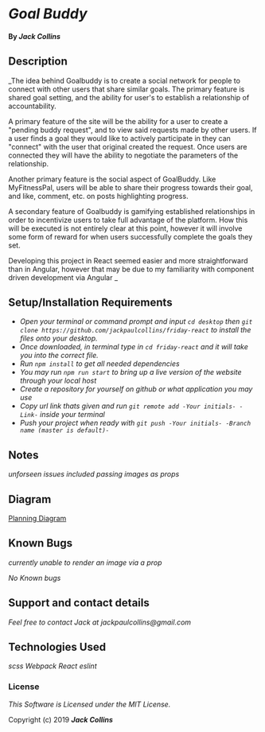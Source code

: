 # _Goal Buddy_

#### By _**Jack Collins**_

## Description

_The idea behind Goalbuddy is to create a social network for people to connect with other users that share similar goals. The primary feature is shared goal setting, and the ability for user's to establish a relationship of accountability.

A primary feature of the site will be the ability for a user to create a "pending buddy request", and to view said requests made by other users. If a user finds a goal they would like to actively participate in they can "connect" with the user that original created the request. Once users are connected they will have the ability to negotiate the parameters of the relationship.

Another primary feature is the social aspect of GoalBuddy. Like MyFitnessPal, users will be able to share their progress towards their goal, and like, comment, etc. on posts highlighting progress.

A secondary feature of Goalbuddy is gamifying established relationships in order to incentivize users to take full advantage of the platform. How this will be executed is not entirely clear at this point, however it will involve some form of reward for when users successfully complete the goals they set.

Developing this project in React seemed easier and more straightforward than in Angular, however that may be due to my familiarity with component driven development via Angular _

## Setup/Installation Requirements

* _Open your terminal or command prompt and input `cd desktop` then `git clone https://github.com/jackpaulcollins/friday-react` to install the files onto your desktop._
* _Once downloaded, in terminal type in `cd friday-react` and it will take you into the correct file._
* _Run `npm install` to get all needed dependencies_
* _You may run `npm run start` to bring up a live version of the website through your local host_
* _Create a repository for yourself on github or what application you may use_
* _Copy url link thats given and run `git remote add -Your initials- -Link-` inside your terminal_
* _Push your project when ready with `git push -Your initials- -Branch name (master is default)-`_

## Notes

_unforseen issues included passing images as props_


## Diagram
[Planning Diagram](https://imgur.com/wBXOa3A)

## Known Bugs

_currently unable to render an image via a prop_

_No Known bugs_

## Support and contact details

_Feel free to contact Jack at jackpaulcollins@gmail.com_

## Technologies Used

_scss_
_Webpack_
_React_
_eslint_

### License

*This Software is Licensed under the MIT License.*

Copyright (c) 2019 **_Jack Collins_**
